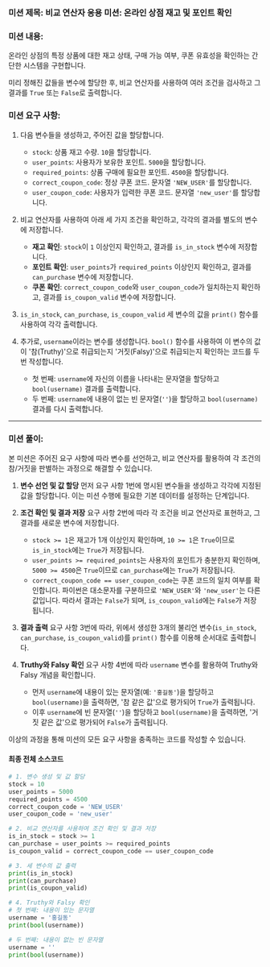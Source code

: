 ### **미션 제목**: 비교 연산자 응용 미션: 온라인 상점 재고 및 포인트 확인

### **미션 내용**:
온라인 상점의 특정 상품에 대한 재고 상태, 구매 가능 여부, 쿠폰 유효성을 확인하는 간단한 시스템을 구현합니다.

미리 정해진 값들을 변수에 할당한 후, 비교 연산자를 사용하여 여러 조건을 검사하고 그 결과를 `True` 또는 `False`로 출력합니다.

### **미션 요구 사항**:
1.  다음 변수들을 생성하고, 주어진 값을 할당합니다.
    *   `stock`: 상품 재고 수량. `10`을 할당합니다.
    *   `user_points`: 사용자가 보유한 포인트. `5000`을 할당합니다.
    *   `required_points`: 상품 구매에 필요한 포인트. `4500`을 할당합니다.
    *   `correct_coupon_code`: 정상 쿠폰 코드. 문자열 `'NEW_USER'`를 할당합니다.
    *   `user_coupon_code`: 사용자가 입력한 쿠폰 코드. 문자열 `'new_user'`를 할당합니다.

2.  비교 연산자를 사용하여 아래 세 가지 조건을 확인하고, 각각의 결과를 별도의 변수에 저장합니다.
    *   **재고 확인**: `stock`이 `1` 이상인지 확인하고, 결과를 `is_in_stock` 변수에 저장합니다.
    *   **포인트 확인**: `user_points`가 `required_points` 이상인지 확인하고, 결과를 `can_purchase` 변수에 저장합니다.
    *   **쿠폰 확인**: `correct_coupon_code`와 `user_coupon_code`가 일치하는지 확인하고, 결과를 `is_coupon_valid` 변수에 저장합니다.

3.  `is_in_stock`, `can_purchase`, `is_coupon_valid` 세 변수의 값을 `print()` 함수를 사용하여 각각 출력합니다.

4.  추가로, `username`이라는 변수를 생성합니다. `bool()` 함수를 사용하여 이 변수의 값이 '참(Truthy)'으로 취급되는지 '거짓(Falsy)'으로 취급되는지 확인하는 코드를 두 번 작성합니다.
    *   첫 번째: `username`에 자신의 이름을 나타내는 문자열을 할당하고 `bool(username)` 결과를 출력합니다.
    *   두 번째: `username`에 내용이 없는 빈 문자열(`''`)을 할당하고 `bool(username)` 결과를 다시 출력합니다.

---

### **미션 풀이**:

본 미션은 주어진 요구 사항에 따라 변수를 선언하고, 비교 연산자를 활용하여 각 조건의 참/거짓을 판별하는 과정으로 해결할 수 있습니다.

1.  **변수 선언 및 값 할당**
    먼저 요구 사항 1번에 명시된 변수들을 생성하고 각각에 지정된 값을 할당합니다. 이는 미션 수행에 필요한 기본 데이터를 설정하는 단계입니다.

2.  **조건 확인 및 결과 저장**
    요구 사항 2번에 따라 각 조건을 비교 연산자로 표현하고, 그 결과를 새로운 변수에 저장합니다.
    *   `stock >= 1`은 재고가 1개 이상인지 확인하며, `10 >= 1`은 `True`이므로 `is_in_stock`에는 `True`가 저장됩니다.
    *   `user_points >= required_points`는 사용자의 포인트가 충분한지 확인하며, `5000 >= 4500`은 `True`이므로 `can_purchase`에는 `True`가 저장됩니다.
    *   `correct_coupon_code == user_coupon_code`는 쿠폰 코드의 일치 여부를 확인합니다. 파이썬은 대소문자를 구분하므로 `'NEW_USER'`와 `'new_user'`는 다른 값입니다. 따라서 결과는 `False`가 되며, `is_coupon_valid`에는 `False`가 저장됩니다.

3.  **결과 출력**
    요구 사항 3번에 따라, 위에서 생성한 3개의 불리언 변수(`is_in_stock`, `can_purchase`, `is_coupon_valid`)를 `print()` 함수를 이용해 순서대로 출력합니다.

4.  **Truthy와 Falsy 확인**
    요구 사항 4번에 따라 `username` 변수를 활용하여 Truthy와 Falsy 개념을 확인합니다.
    *   먼저 `username`에 내용이 있는 문자열(예: `'홍길동'`)을 할당하고 `bool(username)`을 출력하면, '참 같은 값'으로 평가되어 `True`가 출력됩니다.
    *   이후 `username`에 빈 문자열(`''`)을 할당하고 `bool(username)`을 출력하면, '거짓 같은 값'으로 평가되어 `False`가 출력됩니다.

이상의 과정을 통해 미션의 모든 요구 사항을 충족하는 코드를 작성할 수 있습니다.

#### **최종 전체 소스코드**
```python
# 1. 변수 생성 및 값 할당
stock = 10
user_points = 5000
required_points = 4500
correct_coupon_code = 'NEW_USER'
user_coupon_code = 'new_user'

# 2. 비교 연산자를 사용하여 조건 확인 및 결과 저장
is_in_stock = stock >= 1
can_purchase = user_points >= required_points
is_coupon_valid = correct_coupon_code == user_coupon_code

# 3. 세 변수의 값 출력
print(is_in_stock)
print(can_purchase)
print(is_coupon_valid)

# 4. Truthy와 Falsy 확인
# 첫 번째: 내용이 있는 문자열
username = '홍길동'
print(bool(username))

# 두 번째: 내용이 없는 빈 문자열
username = ''
print(bool(username))
```